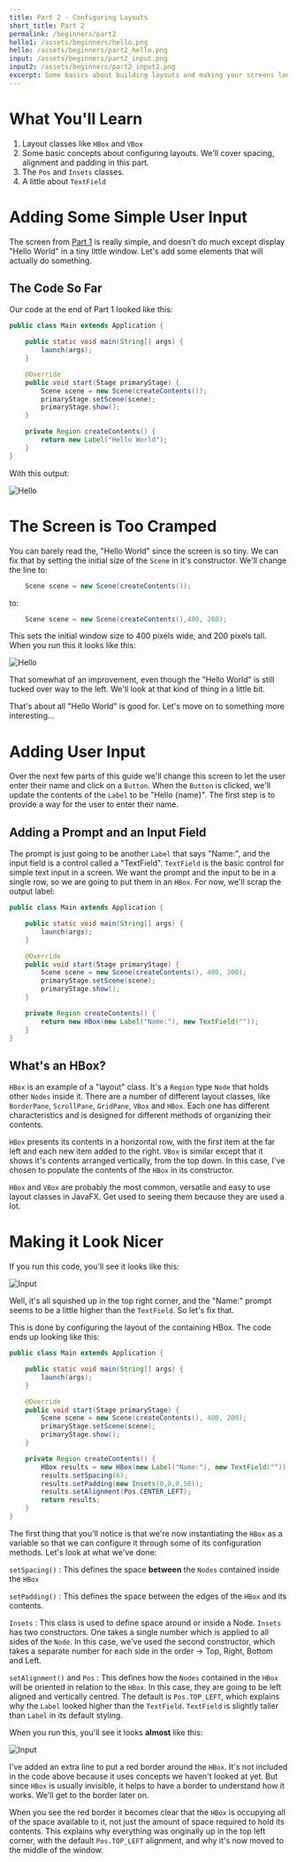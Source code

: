 ```yaml
---
title: Part 2 - Configuring Layouts
short_title: Part 2
permalink: /beginners/part2
hello1: /assets/beginners/hello.png
hello: /assets/beginners/part2_hello.png
input: /assets/beginners/part2_input.png
input2: /assets/beginners/part2_input2.png
excerpt: Some basics about building layouts and making your screens look the way you want.
---
```


# What You'll Learn

1. Layout classes like `HBox` and `VBox`
1. Some basic concepts about configuring layouts.  We'll cover spacing, alignment and padding in this part.
1. The `Pos` and `Insets` classes.
1. A little about `TextField`


# Adding Some Simple User Input

The screen from [Part 1](/beginners/part1) is really simple, and doesn't do much except display "Hello World" in a tiny little window.  Let's add some elements that will actually do something.

## The Code So Far

Our code at the end of Part 1 looked like this:

``` java
public class Main extends Application {

    public static void main(String[] args) {
        launch(args);
    }

    @Override
    public void start(Stage primaryStage) {
        Scene scene = new Scene(createContents());
        primaryStage.setScene(scene);
        primaryStage.show();
    }

    private Region createContents() {
        return new Label("Hello World");
    }
}
```
With this output:

![Hello]({{page.hello1}})

# The Screen is Too Cramped

You can barely read the, "Hello World" since the screen is so tiny.  We can fix that by setting the initial size of the `Scene` in it's constructor.  We'll change the line to:

``` java
    Scene scene = new Scene(createContents());
```

to:

``` java
    Scene scene = new Scene(createContents(),400, 200);
```

This sets the initial window size to 400 pixels wide, and 200 pixels tall.  When you run this it looks like this:

![Hello]({{page.hello}})

That somewhat of an improvement, even though the "Hello World" is still tucked over way to the left.  We'll look at that kind of thing in a little bit.

That's about all "Hello World" is good for.  Let's move on to something more interesting...

# Adding User Input

Over the next few parts of this guide we'll change this screen to let the user enter their name and click on a `Button`.  When the `Button` is clicked, we'll update the contents of the `Label` to be "Hello {name}".  The first step is to provide a way for the user to enter their name.

## Adding a Prompt and an Input Field

The prompt is just going to be another `Label` that says "Name:", and the input field is a control called a "TextField".  `TextField` is the basic control for simple text input in a screen.  We want the prompt and the input to be in a single row, so we are going to put them in an `HBox`.  For now, we'll scrap the output label:

``` java
public class Main extends Application {

    public static void main(String[] args) {
        launch(args);
    }

    @Override
    public void start(Stage primaryStage) {
        Scene scene = new Scene(createContents(), 400, 200);
        primaryStage.setScene(scene);
        primaryStage.show();
    }

    private Region createContents() {
        return new HBox(new Label("Name:"), new TextField(""));
    }
}
```
## What's an HBox?

`HBox` is an example of a "layout" class.  It's a `Region` type `Node` that holds other `Nodes` inside it.  There are a number of different layout classes, like `BorderPane`, `ScrollPane`, `GridPane`, `VBox` and `HBox`.  Each one has different characteristics and is designed for different methods of organizing their contents.

`HBox` presents its contents in a horizontal row, with the first item at the far left and each new item added to the right.  `VBox` is similar except that it shows it's contents arranged vertically, from the top down.  In this case, I've chosen to populate the contents of the `HBox` in its constructor.

`HBox` and `VBox` are probably the most common, versatile and easy to use layout classes in JavaFX.  Get used to seeing them because they are used a lot.

# Making it Look Nicer

If you run this code, you'll see it looks like this:

![Input]({{page.input}})


Well, it's all squished up in the top right corner, and the "Name:" prompt seems to be a little higher than the `TextField`.  So let's fix that.

This is done by configuring the layout of the containing HBox.  The code ends up looking like this:

``` java
public class Main extends Application {

    public static void main(String[] args) {
        launch(args);
    }

    @Override
    public void start(Stage primaryStage) {
        Scene scene = new Scene(createContents(), 400, 200);
        primaryStage.setScene(scene);
        primaryStage.show();
    }

    private Region createContents() {
        HBox results = new HBox(new Label("Name:"), new TextField(""));
        results.setSpacing(6);
        results.setPadding(new Insets(0,0,0,50));
        results.setAlignment(Pos.CENTER_LEFT);
        return results;
    }
}
```

The first thing that you'll notice is that we're now instantiating the `HBox` as a variable so that we can configure it through some of its configuration methods.  Let's look at what we've done:

`setSpacing()`
  : This defines the space **between** the `Nodes` contained inside the `HBox`

`setPadding()`
  : This defines the space between the edges of the `HBox` and its contents.

`Insets`
  : This class is used to define space around or inside a Node.  `Insets` has two constructors.  One takes a single number which is applied to all sides of the `Node`.  In this case, we've used the second constructor, which takes a separate number for each side in the order -> Top, Right, Bottom and Left.

`setAlignment()` and `Pos`
  : This defines how the `Nodes` contained in the `HBox` will be oriented in relation to the `HBox`.  In this case, they are going to be left aligned and vertically centred.  The default is `Pos.TOP_LEFT`, which explains why the `Label` looked higher than the `TextField`.  `TextField` is slightly taller than `Label` in its default styling.

When you run this, you'll see it looks **almost** like this:

![Input]({{page.input2}})

I've added an extra line to put a red border around the `HBox`.  It's not included in the code above because it uses concepts we haven't looked at yet.  But since `HBox` is usually invisible, it helps to have a border to understand how it works.  We'll get to the border later on.

When you see the red border it becomes clear that the `HBox` is occupying all of the space available to it, not just the amount of space required to hold its contents.  This explains why everything was originally up in the top left corner, with the default `Pos.TOP_LEFT` alignment, and why it's now moved to the middle of the window.
